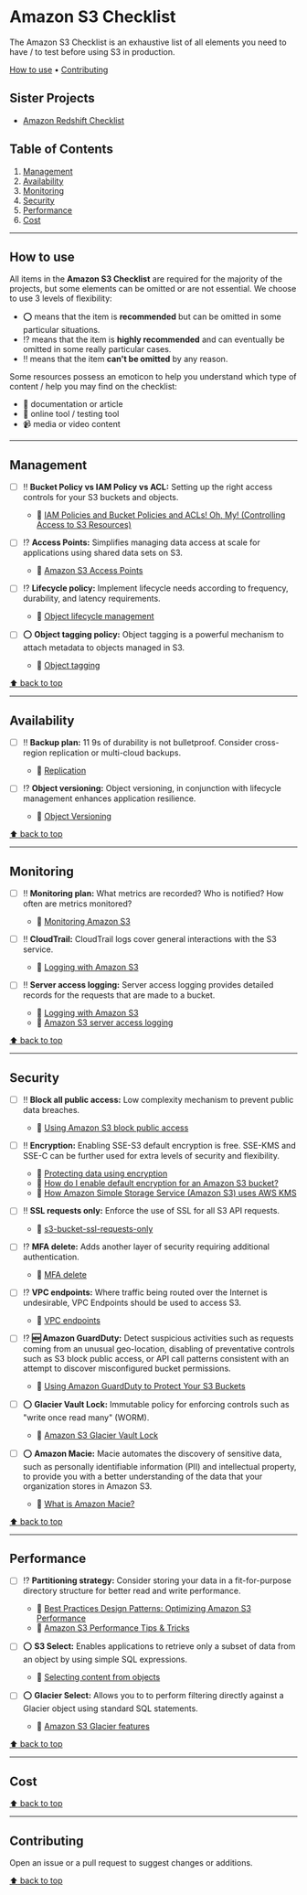 # Amazon S3 Checklist

The Amazon S3 Checklist is an exhaustive list of all elements you need to have / to test before using S3 in production.

[How to use](#how-to-use) • [Contributing](#contributing)

## Sister Projects

- [Amazon Redshift Checklist](https://github.com/servian/amazon-redshift-checklist)

## Table of Contents

1. [Management](#management)
2. [Availability](#availability)
3. [Monitoring](#monitoring)
4. [Security](#security)
5. [Performance](#performance)
6. [Cost](#cost)

---

## How to use

All items in the **Amazon S3 Checklist** are required for the majority of the projects, but some elements can be omitted or are not essential. We choose to use 3 levels of flexibility:

- :o: means that the item is **recommended** but can be omitted in some particular situations.
- :interrobang: means that the item is **highly recommended** and can eventually be omitted in some really particular cases.
- :bangbang: means that the item **can't be omitted** by any reason.

Some resources possess an emoticon to help you understand which type of content / help you may find on the checklist:

- :book: documentation or article
- :wrench: online tool / testing tool
- :video_camera: media or video content

---

## Management

- [ ] :bangbang: **Bucket Policy vs IAM Policy vs ACL:** Setting up the right access controls for your S3 buckets and objects.

  - :book: [IAM Policies and Bucket Policies and ACLs! Oh, My! (Controlling Access to S3 Resources)](https://aws.amazon.com/blogs/security/iam-policies-and-bucket-policies-and-acls-oh-my-controlling-access-to-s3-resources/)

- [ ] :interrobang: **Access Points:** Simplifies managing data access at scale for applications using shared data sets on S3.

  - :book: [Amazon S3 Access Points](https://aws.amazon.com/s3/features/access-points/)

- [ ] :interrobang: **Lifecycle policy:** Implement lifecycle needs according to frequency, durability, and latency requirements.

  - :book: [Object lifecycle management](https://docs.aws.amazon.com/AmazonS3/latest/dev/object-lifecycle-mgmt.html)

- [ ] :o: **Object tagging policy:** Object tagging is a powerful mechanism to attach metadata to objects managed in S3.

  - :book: [Object tagging](https://docs.aws.amazon.com/AmazonS3/latest/dev/object-tagging.html)

[:arrow_up: back to top](#table-of-contents)

---

## Availability

- [ ] :bangbang: **Backup plan:** 11 9s of durability is not bulletproof. Consider cross-region replication or multi-cloud backups.

  - :book: [Replication](https://docs.aws.amazon.com/AmazonS3/latest/dev/replication.html)

- [ ] :interrobang: **Object versioning:** Object versioning, in conjunction with lifecycle management enhances application resilience.

  - :book: [Object Versioning](https://docs.aws.amazon.com/AmazonS3/latest/dev/ObjectVersioning.html)

[:arrow_up: back to top](#table-of-contents)

---

## Monitoring

- [ ] :bangbang: **Monitoring plan:** What metrics are recorded? Who is notified? How often are metrics monitored?

  - :book: [Monitoring Amazon S3](https://docs.aws.amazon.com/AmazonS3/latest/dev/monitoring-overview.html)

- [ ] :bangbang: **CloudTrail:** CloudTrail logs cover general interactions with the S3 service.

  - :book: [Logging with Amazon S3](https://docs.aws.amazon.com/AmazonS3/latest/dev/logging-with-S3.html)

- [ ] :bangbang: **Server access logging:** Server access logging provides detailed records for the requests that are made to a bucket.

  - :book: [Logging with Amazon S3](https://docs.aws.amazon.com/AmazonS3/latest/dev/logging-with-S3.html)
  - :book: [Amazon S3 server access logging](https://docs.aws.amazon.com/AmazonS3/latest/dev/ServerLogs.html)

[:arrow_up: back to top](#table-of-contents)

---

## Security

- [ ] :bangbang: **Block all public access:** Low complexity mechanism to prevent public data breaches.

  - :book: [Using Amazon S3 block public access](https://docs.aws.amazon.com/AmazonS3/latest/dev/access-control-block-public-access.html)

- [ ] :bangbang: **Encryption:** Enabling SSE-S3 default encryption is free. SSE-KMS and SSE-C can be further used for extra levels of security and flexibility.

  - :book: [Protecting data using encryption](https://docs.aws.amazon.com/AmazonS3/latest/dev/UsingEncryption.html)
  - :book: [How do I enable default encryption for an Amazon S3 bucket?](https://docs.aws.amazon.com/AmazonS3/latest/user-guide/default-bucket-encryption.html)
  - :book: [How Amazon Simple Storage Service (Amazon S3) uses AWS KMS](https://docs.aws.amazon.com/kms/latest/developerguide/services-s3.html)

- [ ] :bangbang: **SSL requests only:** Enforce the use of SSL for all S3 API requests.

  - :book: [s3-bucket-ssl-requests-only](https://docs.aws.amazon.com/config/latest/developerguide/s3-bucket-ssl-requests-only.html)

- [ ] :interrobang: **MFA delete:** Adds another layer of security requiring additional authentication.

  - :book: [MFA delete](https://docs.amazonaws.cn/en_us/AmazonS3/latest/dev/Versioning.html#MultiFactorAuthenticationDelete)

- [ ] :interrobang: **VPC endpoints:** Where traffic being routed over the Internet is undesirable, VPC Endpoints should be used to access S3.

  - :book: [VPC endpoints](https://docs.aws.amazon.com/vpc/latest/userguide/vpc-endpoints.html)

- [ ] :interrobang: **:new: Amazon GuardDuty:** Detect suspicious activities such as requests coming from an unusual geo-location, disabling of preventative controls such as S3 block public access, or API call patterns consistent with an attempt to discover misconfigured bucket permissions.

  - :book: [Using Amazon GuardDuty to Protect Your S3 Buckets](https://aws.amazon.com/blogs/aws/new-using-amazon-guardduty-to-protect-your-s3-buckets/)

- [ ] :o: **Glacier Vault Lock:** Immutable policy for enforcing controls such as "write once read many" (WORM).

  - :book: [Amazon S3 Glacier Vault Lock](https://docs.aws.amazon.com/amazonglacier/latest/dev/vault-lock.html)

- [ ] :o: **Amazon Macie:** Macie automates the discovery of sensitive data, such as personally identifiable information (PII) and intellectual property, to provide you with a better understanding of the data that your organization stores in Amazon S3.

  - :book: [What is Amazon Macie?](https://docs.aws.amazon.com/macie/latest/user/what-is-macie.html)

[:arrow_up: back to top](#table-of-contents)

---

## Performance

- [ ] :interrobang: **Partitioning strategy:** Consider storing your data in a fit-for-purpose directory structure for better read and write performance.

  - :book: [Best Practices Design Patterns: Optimizing Amazon S3 Performance](https://docs.aws.amazon.com/AmazonS3/latest/dev/optimizing-performance.html)
  - :book: [Amazon S3 Performance Tips & Tricks](https://aws.amazon.com/blogs/aws/amazon-s3-performance-tips-tricks-seattle-hiring-event/)

- [ ] :o: **S3 Select:** Enables applications to retrieve only a subset of data from an object by using simple SQL expressions.

  - :book: [Selecting content from objects](https://docs.aws.amazon.com/AmazonS3/latest/dev/selecting-content-from-objects.html)

- [ ] :o: **Glacier Select:** Allows you to to perform filtering directly against a Glacier object using standard SQL statements.

  - :book: [Amazon S3 Glacier features](https://aws.amazon.com/glacier/features/#amazon-glacier-select)

[:arrow_up: back to top](#table-of-contents)

---

## Cost

[:arrow_up: back to top](#table-of-contents)

---

## Contributing

Open an issue or a pull request to suggest changes or additions.

[:arrow_up: back to top](#table-of-contents)

